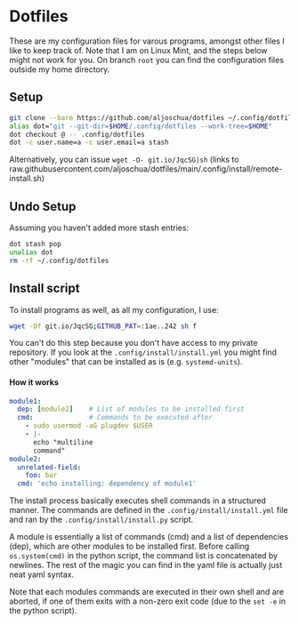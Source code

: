 # Dotfiles
These are my configuration files for varous programs, amongst other files I like to keep track of.
Note that I am on Linux Mint, and the steps below might not work for you.
On branch `root` you can find the configuration files outside my home directory.
## Setup
```bash
git clone --bare https://github.com/aljoschua/dotfiles ~/.config/dotfiles
alias dot="git --git-dir=$HOME/.config/dotfiles --work-tree=$HOME"
dot checkout @ -- .config/dotfiles
dot -c user.name=a -c user.email=a stash
```
Alternatively, you can issue `wget -O- git.io/JqcSG|sh` (links to raw.githubusercontent.com/aljoschua/dotfiles/main/.config/install/remote-install.sh)

## Undo Setup
Assuming you haven't added more stash entries:
```bash
dot stash pop
unalias dot
rm -rf ~/.config/dotfiles
```

## Install script
To install programs as well, as all my configuration, I use:
```bash
wget -Of git.io/JqcSG;GITHUB_PAT=:1ae..242 sh f
```
You can't do this step because you don't have access to my private repository.
If you look at the `.config/install/install.yml` you might find other "modules"
that can be installed as is (e.g. `systemd-units`).

#### How it works
```yaml
module1:
  dep: [module2]    # List of modules to be installed first
  cmd:              # Commands to be executed after
    - sudo usermod -aG plugdev $USER
    - |-
      echo "multiline
      command"
module2:
  unrelated-field:
    foo: bar
  cmd: 'echo installing: dependency of module1'
```
The install process basically executes shell commands in a structured manner.
The commands are defined in the `.config/install/install.yml` file and ran by the `.config/install/install.py` script.

A module is essentially a list of commands (cmd) and a list of dependencies (dep), which are other modules to be installed first.
Before calling `os.system(cmd)` in the python script, the command list is concatenated by newlines.
The rest of the magic you can find in the yaml file is actually just neat yaml syntax.

Note that each modules commands are executed in their own shell and are aborted, if one of them exits with a non-zero exit code (due to the `set -e` in the python script).

